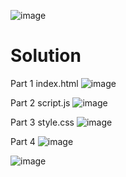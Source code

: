 ![image](https://github.com/user-attachments/assets/0628d771-6ac8-456c-991d-1f9d3cc3a433)

# Solution 
Part 1
index.html
![image](https://github.com/user-attachments/assets/fb5e8d2c-dc72-43b5-b2ff-283a27c9112c)

Part 2
script.js
![image](https://github.com/user-attachments/assets/ed540b41-4bc1-4625-a4a4-fed5cb81070e)

Part 3
style.css
![image](https://github.com/user-attachments/assets/812b681c-f2f1-4fce-9deb-b0f7405cceae)

Part 4
![image](https://github.com/user-attachments/assets/b2523f95-99b6-4e6e-a8fc-8ad5700ca355)

![image](https://github.com/user-attachments/assets/1ec199c3-fe87-44d3-9251-2d7b0c06659c)
